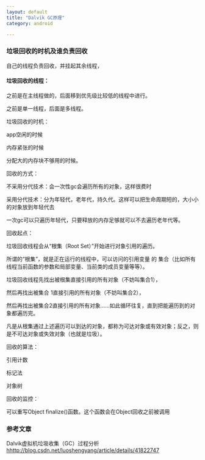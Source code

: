 ```yaml
---
layout: default
title: "Dalvik GC原理"   
category: android    

---
```

### 垃圾回收的时机及谁负责回收

自己的线程负责回收，并挂起其余线程，


#### 垃圾回收的线程：


之前是在主线程做的，后面移到优先级比较低的线程中进行。

之前是单一线程，后面是多线程。

垃圾回收的时机：

app空闲的时候

内存紧张的时候

分配大的内存块不够用的时候。

回收的方式：

不采用分代技术：会一次性gc会遍历所有的对象，这样很费时

采用分代技术：分为年轻代，老年代，持久代。这样可以把生命周期短的，大小小的对象放到年轻代去

一次gc可以只遍历年轻代，只要释放的内存足够就可以不去遍历老年代等。

回收起点：

垃圾回收线程会从“根集（Root Set）”开始进行对象引用的遍历。

所谓的“根集”，就是正在运行的线程中，可以访问的引用变量 的 集合（比如所有线程当前函数的参数和局部变量、当前类的成员变量等等）。

垃圾回收线程先找出被根集直接引用的所有对象（不妨叫集合1），

然后再找出被集合 1直接引用的所有对象（不妨叫集合2），

然后再找出被集合2直接引用的所有对象......如此循环往复，直到把能遍历到的对象都遍历完。

凡是从根集通过上述遍历可以到达的对象，都称为可达对象或有效对象；反之，则是不可达对象或失效对象（也就是垃圾）。

回收的算法：

引用计数

标记法

对象树

回收的监控：

可以重写Object finalize()函数。这个函数会在Object回收之前被调用



### 参考文章

Dalvik虚拟机垃圾收集（GC）过程分析  <hhttp://blog.csdn.net/luoshengyang/article/details/41822747>

 
